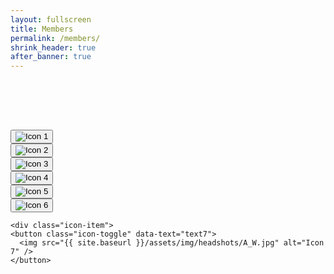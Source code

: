 ```yaml
---
layout: fullscreen
title: Members
permalink: /members/
shrink_header: true
after_banner: true
---
```


<div style="height: 5rem;"></div>

<div class="icon-grid">
  <div class="icon-item">
    <button class="icon-toggle" data-text="emma">
      <img src="{{ site.baseurl }}/assets/img/headshots/ensemblemeliora-060.jpg" alt="Icon 1" />
    </button>
  </div>

  <div class="icon-item">
    <button class="icon-toggle" data-text="andrew">
      <img src="{{ site.baseurl }}/assets/img/headshots/ensemblemeliora-089.jpg" alt="Icon 2" />
    </button>
  </div>

  <div class="icon-item">
    <button class="icon-toggle" data-text="rachel">
      <img src="{{ site.baseurl }}/assets/img/headshots/ensemblemeliora-090.jpg" alt="Icon 3" />
    </button>
  </div>

  <div class="icon-item">
    <button class="icon-toggle" data-text="james">
      <img src="{{ site.baseurl }}/assets/img/headshots/ensemblemeliora-095.jpg" alt="Icon 4" />
    </button>
  </div>

  <div class="icon-item">
    <button class="icon-toggle" data-text="grace">
      <img src="{{ site.baseurl }}/assets/img/headshots/ensemblemeliora-097.jpg" alt="Icon 5" />
    </button>
  </div>

  <div class="icon-item">
    <button class="icon-toggle" data-text="text6">
      <img src="{{ site.baseurl }}/assets/img/headshots/IMG_0847.jpg" alt="Icon 6" />
    </button>
  </div>

    <div class="icon-item">
    <button class="icon-toggle" data-text="text7">
      <img src="{{ site.baseurl }}/assets/img/headshots/A_W.jpg" alt="Icon 7" />
    </button>
  </div>
</div>


<div id="text-display" class="wide-text"></div>

<div id="emma" class="icon-text" style="display:none;">
  <p>Originally from Brooklyn, NY, <strong>Emma Milian</strong> holds a Master’s degree in Violin Performance from the University of North Texas College of Music and is a graduate of the Eastman School of Music with a Bachelor’s degree in Violin Performance, a certificate in Arts Leadership, and a certificate in Performance Practice. Ms. Milian looks forward to pursuing her Master’s degree in Baroque Violin Performance with the Juilliard Historical Performance program starting in Fall 2025.</p>
 <p>Ms. Milian is a violinist with a wide variety of musical interests including contemporary works and early music. Recently, she recorded composer Charles Peck’s work for solo violin, Filament, which will be released soon. During her time at Eastman, she performed in the Rochester Early Music Festival with the Eastman Collegium and served as concertmaster in the Eastman Bach Cantata series, Eastman Symphony Orchestra, Eastman Philharmonia, and the Empire Film and Media Ensemble. In 2023, she recorded the score (composed by Mark Watters) for WXXI’s upcoming documentary on Eastman. In addition to her work in Rochester, Ms. Milian has performed in many venues across New York City, including Carnegie Hall, the Dimenna Center for Classical Music, Symphony Space, and the National Arts Club. </p>
<p>While at Eastman, Ms. Milian developed a passion for baroque music which she continued to pursue at UNT. She has been featured as a soloist with the UNT Baroque Orchestra, and in the summer of 2024, she toured Brazil with the UNT Fantasmi Ensemble. She has also been a member of the Dallas Bach Society orchestra and played on their recently released album recording of Handel’s Messiah, as well as the Saint John’s Passion album which will be released soon. She currently performs on a violin by Nicol Gusetto, Cremona, 1728, generously on loan from the Juilliard School. </p>

</div>
<div id="andrew" class="icon-text" style="display:none;">
  <p><strong>Andrew Bortvin</strong> is a versatile keyboardist based in Baltimore and NYC. His primary teachers include Peter Sykes, Richard Stone, and Adam Pearl. He has performed in festivals and workshops such as the San Francisco Early Music Society’s Baroque Workshop, St. Andrew’s Baroque Performance Course, the Oberlin Baroque Performance Institute, and Amherst Early Music Academy. Andrew performs extensively throughout the east coast with the Baltimore Baroque Band, Peabody Renaissance Ensemble, and in opera and chamber music ensembles. Outside of early music, Andrew is earning his PhD at Johns Hopkins in computational biology.</p>
</div>
<div id="rachel" class="icon-text" style="display:none;">
  <p>With equal passions for early and new music, <strong>Rachel Smith</strong> is a freelance musician, a substitute teacher at Chicago Public Schools, an arts administrator and a full-time hustler based in Chicago and Rochester, NY.  She appears regularly as a violist with the Camerata Chicago orchestra and a baroque violinist with Martin David’s Bella Voce Sinfonia. Most recently, she joined the Concert Opera of Greater Chicago for their first opera with a full orchestral ensemble. She is the director of Ensemble Meliora, which recently performed their debut project in June at the Boston Early Music Festival’s Fringe Concert Series.  Rachel holds a BM in viola performance and a Certificate of Achievement in Performance Practice from the Eastman School of Music, and is a recent alum of the Tafelmusik Baroque Summer Institute in Toronto.  She was a member of Eastman’s Musica Nova ensemble, where she worked with conductors Georgia Mills, Luke Poeppel, and Brad Lubman.  She is also a member of the 2024 Bang on a Can Summer Festival fellowship cohort, where she worked alongside musicians and composers such as David Lang, Sahara von Hattenberger, Jack Beal, Vashawn Aurora, Ruben Høgh, and many more.  Rachel enjoys performing both on violin and viola in many different styles, and loves the collaboration between colleagues for old music, new music, and everything in between! She performs on a late 18th-century German violin, labeled Galini. </p>
</div>
<div id="james" class="icon-text" style="display:none;">
  <p><strong>James Marshall</strong> joined the viola section of the Rochester Philharmonic Orchestra in January 2023, and is currently pursuing a Doctor of Musical Arts degree in Performance and Literature at the Eastman School of Music, with a Certificate of Advanced Achievement in Early Music. Although primarily a violist, James is also an avid performer on Baroque violin and viola d’amore, and was the leader of Eastman’s Collegium Musicum ensemble for three years. James has received primary early music studies from Eastman Professors Paul O’Dette, Christel Thielmann, and Roger Freitas, as well as additional studies with Cynthia Roberts and Julie Andrijeski. He has performed in Rochester with Publick Musick and Pegasus Early Music, and at recent festivals including the American Bach Soloists Academy, Boston Early Music Festival Fringe, Berwick Academy (Oregon Bach Festival), and Baroque Performance Institute (Oberlin). For today’s program, James is playing a violin by Joseph Rausch, c. 1770, and a Jay Haide viola, 2017, after Maggini.</p>
</div>
<div id="grace" class="icon-text" style="display:none;">
  <p><strong>Grace Mockus</strong> is a graduate student at The Juilliard School, where she is equally at home in modern and historical performance practices. She holds a BM in Cello Performance, with a minor in Performing Arts Management and Entrepreneurship, from the University of Michigan. Grace has performed and studied at numerous festivals, including Orford Musique, the Oregon Bach Festival, Bowdoin International Music Festival, American Bach Soloists Academy, the Smithsonian Academy, and in fellowships with the Chautauqua Festival Orchestra and ARTEK early music ensemble. Grace has also performed with ensembles such as the Detroit Symphony Orchestra, the Juilliard Orchestra, and the Chicago Philharmonic. She is a core member of the West Michigan Symphony and Ensemble Meliora. Grace performs on an anonymous English cello of the Kennedy School, ca. 1800, labeled “Jacobus Stainer”, and a seven-string bass viol by Linda Shortridge, 1979. 
</p>
</div>
<div id="text6" class="icon-text" style="display:none;">
  <p>ASDFGHADSDFGHJKSDFGHJKLASDFGHJKLSDFGHJKL SDFGHJKSDFGHJKLSADFGHJKL SDFGHJK WERTYUIO XCVBNM SDFGHJ SDERTYHUJK SDFGHJK”</p>
</div>
<div id="text7" class="icon-text" style="display:none;">
  <p>KJHGFDWYUJK XCVBN:LKJHGF WERTYUIO MNBVCXZ WERTYUIO #$%^&*()_ LKJHGFDS 34567890 LKJHGFDS DFGHJk EFGHJK ERTYUIO SDFGHJKL WERTYUIOP SDFGHJKL: WERTYUIOP @#$%^&*()_ SDFGHJKL WERTYUIOP )(*&^%$#@ OIUHYGTRE KJHGFD</p>
</div>

<script src="{{ site.baseurl }}/assets/js/members.js"></script>
